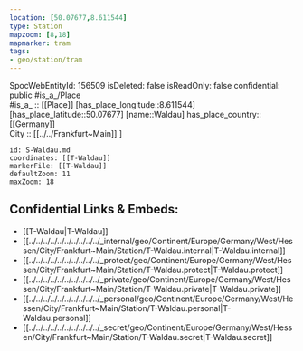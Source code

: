 ```yaml
---
location: [50.07677,8.611544] 
type: Station 
mapzoom: [8,18] 
mapmarker: tram 
tags:
- geo/station/tram
---
```

SpocWebEntityId: 156509
isDeleted: false
isReadOnly: false
confidential: public
#is_a_/Place  
#is_a_ :: [[Place]] 
[has_place_longitude::8.611544] 
[has_place_latitude::50.07677] 
[name::Waldau] 
has_place_country:: [[Germany]]  
City :: [[../../Frankfurt~Main]] ] 


```leaflet
id: S-Waldau.md
coordinates: [[T-Waldau]] 
markerFile: [[T-Waldau]] 
defaultZoom: 11 
maxZoom: 18
```


## Confidential Links & Embeds: 
- [[T-Waldau|T-Waldau]] 
- [[../../../../../../../../../../_internal/geo/Continent/Europe/Germany/West/Hessen/City/Frankfurt~Main/Station/T-Waldau.internal|T-Waldau.internal]] 
- [[../../../../../../../../../../_protect/geo/Continent/Europe/Germany/West/Hessen/City/Frankfurt~Main/Station/T-Waldau.protect|T-Waldau.protect]] 
- [[../../../../../../../../../../_private/geo/Continent/Europe/Germany/West/Hessen/City/Frankfurt~Main/Station/T-Waldau.private|T-Waldau.private]] 
- [[../../../../../../../../../../_personal/geo/Continent/Europe/Germany/West/Hessen/City/Frankfurt~Main/Station/T-Waldau.personal|T-Waldau.personal]] 
- [[../../../../../../../../../../_secret/geo/Continent/Europe/Germany/West/Hessen/City/Frankfurt~Main/Station/T-Waldau.secret|T-Waldau.secret]] 
